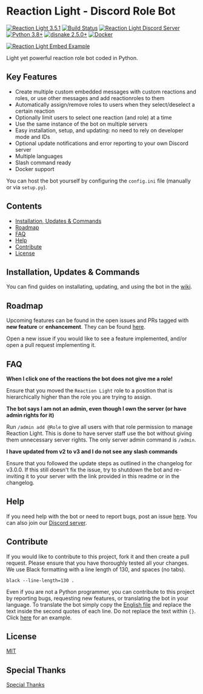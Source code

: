 # Reaction Light - Discord Role Bot
[![Reaction Light 3.5.1](https://img.shields.io/badge/Release-3.5.1-yellow.svg?logo=github&logoColor=ffffff&style=for-the-badge)](https://github.com/eibex/reaction-light/blob/master/CHANGELOG.md)
[![Build Status](https://img.shields.io/github/actions/workflow/status/eibex/reaction-light/test.yml?logo=github&logoColor=ffffff&branch=master&style=for-the-badge)](#)
[![Reaction Light Discord Server](https://img.shields.io/discord/914952998109716531?color=5865f2&logo=discord&logoColor=ffffff&style=for-the-badge)](https://discord.gg/cqxZQkhhHm)
[![Python 3.8+](https://img.shields.io/badge/python-3.8+-blue.svg?logo=python&logoColor=ffffff&style=for-the-badge)](#)
[![disnake 2.5.0+](https://img.shields.io/badge/disnake-2.5.0+-blue.svg?logo=pypi&logoColor=ffffff&style=for-the-badge)](#)
[![Docker](https://img.shields.io/badge/Docker-ghcr.io-blue.svg?logo=docker&logoColor=ffffff&style=for-the-badge)](https://github.com/eibex/reaction-light/pkgs/container/reaction-light)

[![Reaction Light Embed Example](https://i.imgur.com/f4b9Qye.png)](#)

Light yet powerful reaction role bot coded in Python.

## Key Features
- Create multiple custom embedded messages with custom reactions and roles, or use other messages and add reactionroles to them
- Automatically assign/remove roles to users when they select/deselect a certain reaction
- Optionally limit users to select one reaction (and role) at a time
- Use the same instance of the bot on multiple servers
- Easy installation, setup, and updating: no need to rely on developer mode and IDs
- Optional update notifications and error reporting to your own Discord server
- Multiple languages
- Slash command ready
- Docker support

You can host the bot yourself by configuring the `config.ini` file (manually or via `setup.py`).

## Contents
- [Installation, Updates & Commands](#installation-updates--commands)
- [Roadmap](#roadmap)
- [FAQ](#faq)
- [Help](#help)
- [Contribute](#contribute)
- [License](#license)

## Installation, Updates & Commands
You can find guides on installating, updating, and using the bot in the [wiki](https://github.com/eibex/reaction-light/wiki).

## Roadmap
Upcoming features can be found in the open issues and PRs tagged with **new feature** or **enhancement**. They can be found [here](https://github.com/eibex/reaction-light/issues?q=is%3Aopen).

Open a new issue if you would like to see a feature implemented, and/or open a pull request implementing it.

## FAQ
**When I click one of the reactions the bot does not give me a role!**

Ensure that you moved the `Reaction Light` role to a position that is hierarchically higher than the role you are trying to assign.

**The bot says I am not an admin, even though I own the server (or have admin rights for it)**

Run `/admin add @Role` to give all users with that role permission to manage Reaction Light. This is done to have server staff use the bot without giving them unnecessary server rights. The only server admin command is `/admin`.

**I have updated from v2 to v3 and I do not see any slash commands**

Ensure that you followed the update steps as outlined in the changelog for v3.0.0. If this still doesn't fix the issue, try to shutdown the bot and re-inviting it to your server with the link provided in this readme or in the changelog.

## Help
If you need help with the bot or need to report bugs, post an issue [here](https://github.com/eibex/reaction-light/issues).
You can also join our [Discord server](https://discord.gg/cqxZQkhhHm).

## Contribute
If you would like to contribute to this project, fork it and then create a pull request. Please ensure that you have thoroughly tested all your changes. We use Black formatting with a line length of 130, and spaces (no tabs).

```
black --line-length=130 .
```

Even if you are not a Python programmer, you can contribute to this project by reporting bugs, requesting new features, or translating the bot in your language. To translate the bot simply copy the [English file](https://github.com/eibex/reaction-light/blob/master/i18n/en-gb.json) and replace the text inside the second quotes of each line. Do not replace the text within `{}`. Click [here](https://github.com/eibex/reaction-light/blob/master/i18n/it-it.json) for an example.

## License
[MIT](https://github.com/eibex/reaction-light/blob/master/LICENSE)

## Special Thanks
[Special Thanks](https://github.com/eibex/reaction-light/wiki/Special-Thanks)
